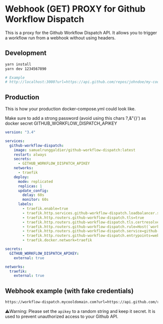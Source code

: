 # Webhook (GET) PROXY for Github Workflow Dispatch

This is a proxy for the Github Workflow Dispatch API. It allows you to trigger a workflow run from a webhook without using headers.

## Development
```bash
yarn install
yarn dev 1234567890

# Example
# http://localhost:3000?url=https://api.github.com/repos/johndoe/my-cool-project/actions/workflows/my-cool-workflow.yml/dispatches&apikey=1234567890&headers={"Accept":"application/vnd.github+json","Authorization":"Bearer ghp_22jdasflkJLFSaksadljlksdaflk"}&data={"ref":"main"}
```

## Production

This is how your production docker-compose.yml could look like.

Make sure to add a strong password (avoid using this chars ?,&"{}') as docker secret GITHUB_WORKFLOW_DISPATCH_APIKEY
```yaml
version: "3.4"

services:
  github-workflow-dispatch:
    image: samuelrunggaldier/github-workflow-dispatch:latest
    restart: always
    secrets:
      - GITHUB_WORKFLOW_DISPATCH_APIKEY
    networks:
      - traefik
    deploy:
      mode: replicated
      replicas: 1
      update_config:
        delay: 60s
        monitor: 60s
      labels:
        - traefik.enable=true
        - traefik.http.services.github-workflow-dispatch.loadbalancer.server.port=3000
        - traefik.http.routers.github-workflow-dispatch.tls=true
        - traefik.http.routers.github-workflow-dispatch.tls.certresolver=myresolver
        - traefik.http.routers.github-workflow-dispatch.rule=Host(`workflow-dispatch.mycooldomain.com`)
        - traefik.http.routers.github-workflow-dispatch.service=github-workflow-dispatch
        - traefik.http.routers.github-workflow-dispatch.entrypoints=websecure
        - traefik.docker.network=traefik

secrets:
  GITHUB_WORKFLOW_DISPATCH_APIKEY:
    external: true

networks:
  traefik:
    external: true
```

## Webhook example (with fake credentials)
```bash
https://workflow-dispatch.mycooldomain.com?url=https://api.github.com/repos/johndoe/my-cool-project/actions/workflows/my-cool-workflow.yml/dispatches&apikey=1234567890&headers={"Accept":"application/vnd.github+json","Authorization":"Bearer ghp_22jdasflkJLFSaksadljlksdaflk"}&data={"ref":"main"}
```

⚠️Warning: Please set the `apikey` to a random string and keep it secret. It is used to prevent unauthorized access to your Github API.